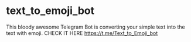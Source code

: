 # text_to_emoji_bot
This bloody awesome Telegram Bot is converting your simple text into the text with emoji. CHECK IT HERE https://t.me/Text_to_Emoji_bot


 
